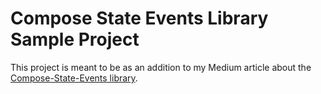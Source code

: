 # Compose State Events Library Sample Project
This project is meant to be as an addition to my Medium article about the [Compose-State-Events library](https://github.com/leonard-palm/compose-state-events).
